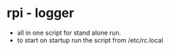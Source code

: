 # rpi - logger

- all in one script for stand alone run. 
- to start on startup run the script from /etc/rc.local

